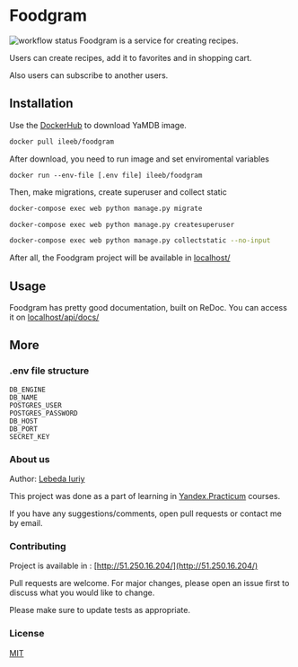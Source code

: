 # Foodgram
![workflow status](https://github.com/IuriyLeb/foodgram-project-react/actions/workflows/main.yml/badge.svg)
Foodgram is a service for creating recipes.

Users can create recipes, add it to favorites and in shopping cart.

Also users can subscribe to another users.


## Installation

Use the [DockerHub](https://hub.docker.com/) to download YaMDB image.

```bash
docker pull ileeb/foodgram
```
After download, you need to run image and set enviromental variables
```
docker run --env-file [.env file] ileeb/foodgram
```
Then, make migrations, create superuser and collect static
```bash
docker-compose exec web python manage.py migrate
```
```bash
docker-compose exec web python manage.py createsuperuser
```
```bash
docker-compose exec web python manage.py collectstatic --no-input 
```

After all, the Foodgram project will be available in [localhost/](http://localhost/)
## Usage

Foodgram has pretty good documentation, built on ReDoc. You can access it on [localhost/api/docs/](http://localhost/api/docs/)

## More
### .env file structure
```dosini
DB_ENGINE
DB_NAME
POSTGRES_USER
POSTGRES_PASSWORD
DB_HOST
DB_PORT
SECRET_KEY
```

### About us
Author: [Lebeda Iuriy](https://github.com/IuriyLeb)

This project was done as a part of learning in [Yandex.Practicum](https://practicum.yandex.ru/) courses.

If you have any suggestions/comments, open pull requests or contact me by email.

### Contributing
Project is available in : [http://51.250.16.204/](http://51.250.16.204/)


Pull requests are welcome. For major changes, please open an issue first to discuss what you would like to change.

Please make sure to update tests as appropriate.

### License
[MIT](https://choosealicense.com/licenses/mit/)